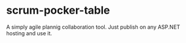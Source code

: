 scrum-pocker-table
=======================
A simply agile plannig collaboration tool. Just publish on any ASP.NET hosting and use it.
